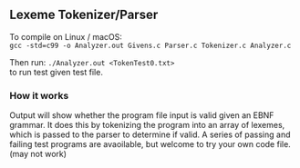 ## Lexeme Tokenizer/Parser  
   
To compile on Linux / macOS:  
`gcc -std=c99 -o Analyzer.out Givens.c Parser.c Tokenizer.c Analyzer.c`  
  
Then run: `./Analyzer.out <TokenTest0.txt>`    
to run test given test file.  
  
### How it works  
Output will show whether the program file input is valid given an EBNF grammar. It does this by tokenizing the program into an array of lexemes, which is passed to the parser to  determine if valid. A series of passing and failing test programs are avaoilable, but welcome to try your own code file. (may not work)
